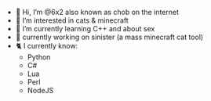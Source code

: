 - 👋 Hi, I’m @6x2 also known as chob on the internet
- 👀 I’m interested in cats & minecraft
- 🌱 I’m currently learning C++ and about sex
- 🌟 currently working on sinister (a mass minecraft cat tool)
- 🐈 I currently know:
  - Python
  - C#
  - Lua
  - Perl
  - NodeJS
